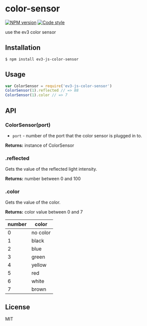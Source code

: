 
# color-sensor

[![NPM version][npm-image]][npm-url]
[![Code style][standard-image]][standard-url]

use the ev3 color sensor

## Installation

    $ npm install ev3-js-color-sensor

## Usage

```js
var ColorSensor = require('ev3-js-color-sensor')
ColorSensor(1).reflected // => 88
ColorSensor(1).color // => 7
```

## API

### ColorSensor(port)

- `port` - number of the port that the color sensor is plugged in to.

**Returns:** instance of ColorSensor

### .reflected
Gets the value of the reflected light intensity.

**Returns:** number between 0 and 100

### .color
Gets the value of the color.

**Returns:** color value between 0 and 7

number | color
---|---
0 | no color
1 | black
2 | blue
3 | green
4 | yellow
5 | red
6 | white
7 | brown

## License

MIT

[standard-image]: https://img.shields.io/badge/code%20style-standard-brightgreen.svg?style=flat
[standard-url]: https://github.com/feross/standard
[npm-image]: https://img.shields.io/npm/v/ev3-js-color-sensor.svg?style=flat-square
[npm-url]: https://npmjs.org/package/ev3-js-color-sensor

